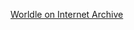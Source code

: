 [Worldle on Internet Archive](https://web.archive.org/web/20230000000000*/https://worldle.teuteuf.fr/)
